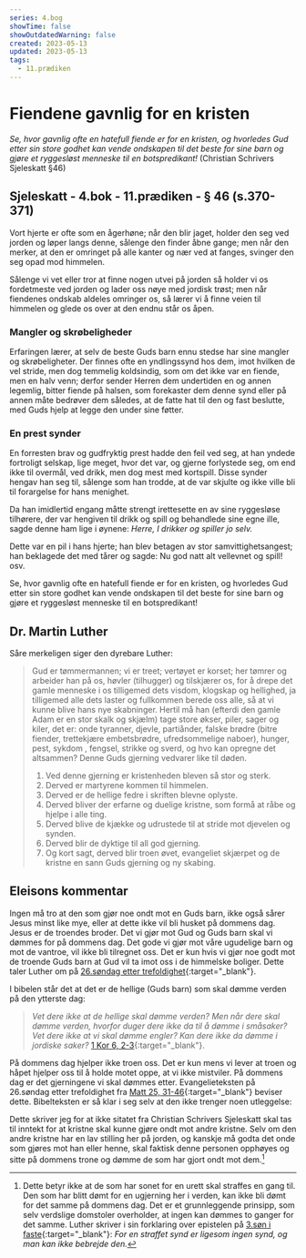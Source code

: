 ```yaml
---
series: 4.bog
showTime: false
showOutdatedWarning: false
created: 2023-05-13
updated: 2023-05-13
tags:
  - 11.prædiken
---
```


# Fiendene gavnlig for en kristen
_Se, hvor gavnlig ofte en hatefull fiende er for en kristen, og hvorledes Gud etter sin store godhet kan vende ondskapen til det beste for sine barn og gjøre et ryggesløst menneske til en botspredikant!_ (Christian Schrivers Sjeleskatt §46)

## Sjeleskatt - 4.bok - 11.prædiken - § 46 (s.370-371)
Vort hjerte er ofte som en ågerhøne; når den blir jaget, holder den seg ved jorden og løper langs denne, sålenge den finder åbne gange; men når den merker, at den er omringet på alle kanter og nær ved at fanges, svinger den seg opad mod himmelen. 

Sålenge vi vet eller tror at finne nogen utvei på jorden så holder vi os fordetmeste ved jorden og lader oss nøye med jordisk trøst; men når fiendenes ondskab aldeles omringer os, så lærer vi å finne veien til himmelen og glede os over at den endnu står os åpen. 

### Mangler og skrøbeligheder
Erfaringen lærer, at selv de beste Guds barn ennu stedse har sine mangler og skrøbeligheter. Der finnes ofte en yndlingssynd hos dem, imot hvilken de vel stride, men dog temmelig koldsindig, som om det ikke var en fiende, men en halv venn; derfor sender Herren dem undertiden en og annen legemlig, bitter fiende på halsen, som forekaster dem denne synd eller på annen måte bedrøver dem således, at de fatte hat til den og fast beslutte, med Guds hjelp at legge den under sine føtter.

### En prest synder
En forresten brav og gudfryktig prest hadde den feil ved seg, at han yndede fortroligt selskap, lige meget, hvor det var, og gjerne forlystede seg, om end ikke til overmål, ved drikk, men dog mest med kortspill. Disse synder hengav han seg til, sålenge som han trodde, at de var skjulte og ikke ville bli til forargelse for hans menighet.

Da han imidlertid engang måtte strengt irettesette en av sine ryggesløse tilhørere, der var hengiven til drikk og spill og behandlede sine egne ille, sagde denne ham lige i øynene: _Herre, I drikker og spiller jo selv._

Dette var en pil i hans hjerte; han blev betagen av stor samvittighetsangest; han beklagede det med tårer og sagde: Nu god natt alt vellevnet og spill! osv. 

Se, hvor gavnlig ofte en hatefull fiende er for en kristen, og hvorledes Gud etter sin store godhet kan vende ondskapen til det beste for sine barn og gjøre et ryggesløst menneske til en botspredikant!

## Dr. Martin Luther
Såre merkeligen siger den dyrebare Luther:

> Gud er tømmermannen; vi er treet; vertøyet er korset; her tømrer og arbeider han på os, høvler (tilhugger) og tilskjærer os, for å drepe det gamle menneske i os tilligemed dets visdom, klogskap og hellighed, ja tilligemed alle dets laster og fullkommen berede oss alle, så at vi kunne blive hans nye skabninger. Hertil må han (efterdi den gamle Adam er en stor skalk og skjælm) tage store økser, piler, sager og kiler, det er: onde tyranner, djevle, partiånder, falske brødre (bitre fiender, trettekjære embetsbrødre, ufredsommelige naboer), hunger, pest, sykdom , fengsel, strikke og sverd, og hvo kan opregne det altsammen? Denne Guds gjerning vedvarer like til døden.
> 1. Ved denne gjerning er kristenheden bleven så stor og sterk.
> 2. Derved er martyrene kommen til himmelen.
> 3. Derved er de hellige fedre i skriften blevne oplyste.
> 4. Derved bliver der erfarne og duelige kristne, som formå at råbe og hjelpe i alle ting. 
> 5. Derved blive de kjække og udrustede til at stride mot djevelen og synden.
> 6. Derved blir de dyktige til all god gjerning.
> 7. Og kort sagt, derved blir troen øvet, evangeliet skjærpet og de kristne en sann Guds gjerning og ny skabing.

## Eleisons kommentar
Ingen må tro at den som gjør noe ondt mot en Guds barn, ikke også sårer Jesus minst like mye, eller at dette ikke vil bli husket på dommens dag. Jesus er de troendes broder. Det vi gjør mot Gud og Guds barn skal vi dømmes for på dommens dag. Det gode vi gjør mot våre ugudelige barn og mot de vantroe, vil ikke bli tilregnet oss. Det er kun hvis vi gjør noe godt mot de troende Guds barn at Gud vil ta imot oss i de himmelske boliger. Dette taler Luther om på [26.søndag etter trefoldighet](https://kirkepostille.vercel.app/article/trefoldighed/host/26-evangelium){:target="_blank"}.

I bibelen står det at det er de hellige (Guds barn) som skal dømme verden på den ytterste dag:

> _Vet dere ikke at de hellige skal dømme verden? Men når dere skal dømme verden, hvorfor duger dere ikke da til å dømme i småsaker?  Vet dere ikke at vi skal dømme engler? Kan dere ikke da dømme i jordiske saker?_ [1 Kor 6, 2-3](https://no.bibelsite.com/1_corinthians/6-2.htm){:target="_blank"}.

På dommens dag hjelper ikke troen oss. Det er kun mens vi lever at troen og håpet hjelper oss til å holde motet oppe, at vi ikke mistviler. På dommens dag er det gjerningene vi skal dømmes etter. Evangelieteksten på 26.søndag etter trefoldighet fra [Matt 25, 31-46](https://no.bibelsite.com/matthew/25-31.htm){:target="_blank"} beviser dette. Bibelteksten er så klar i seg selv at den ikke trenger noen utleggelse:

Dette skriver jeg for at ikke sitatet fra Christian Schrivers Sjeleskatt skal tas til inntekt for at kristne skal kunne gjøre ondt mot andre kristne. Selv om den andre kristne har en lav stilling her på jorden, og kanskje må godta det onde som gjøres mot han eller henne, skal faktisk denne personen opphøyes og sitte på dommens trone og dømme de som har gjort ondt mot dem.[^1]

[^1]: Dette betyr ikke at de som har sonet for en urett skal straffes en gang til. Den som har blitt dømt for en ugjerning her i verden, kan ikke bli dømt for det samme på dommens dag. Det er et grunnleggende prinsipp, som selv verdslige domstoler overholder, at ingen kan dømmes to ganger for det samme. Luther skriver i sin forklaring over epistelen på [3.søn i faste](https://kirkepostille.vercel.app/article/vinter/faste/3-epistel/?searchparam=straffen){:target="_blank"}: _For en straffet synd er ligesom ingen synd, og man kan ikke bebrejde den._